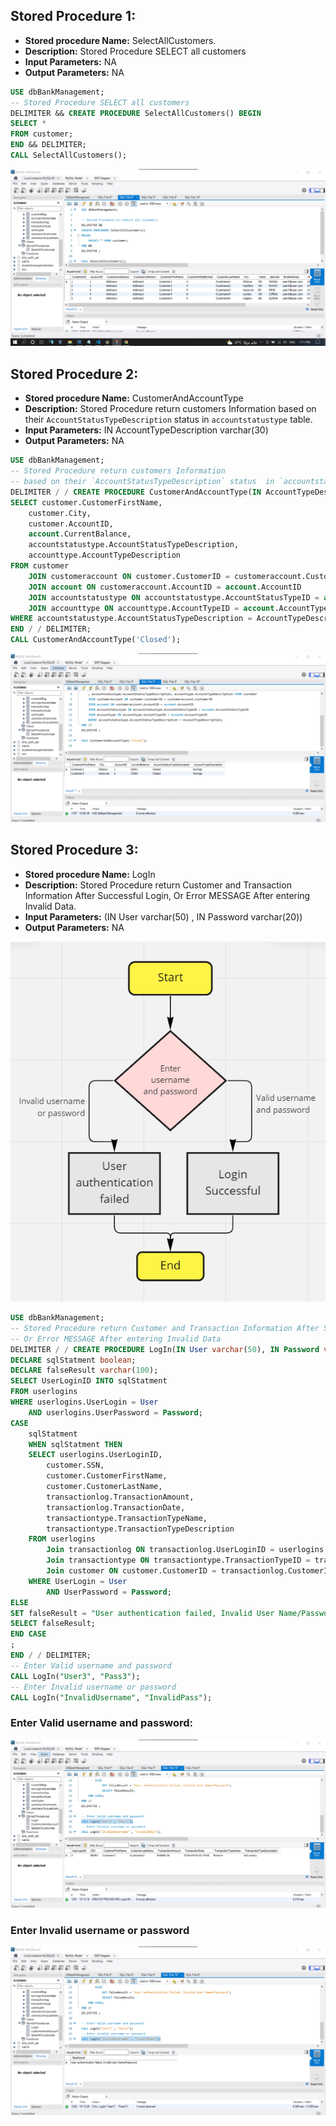 ## Stored Procedure 1:
- <b>Stored procedure Name:</b> SelectAllCustomers.
- <b>Description:</b> Stored Procedure SELECT all customers
- <b>Input Parameters:</b> NA
- <b>Output Parameters:</b> NA

```sql
USE dbBankManagement;
-- Stored Procedure SELECT all customers
DELIMITER && CREATE PROCEDURE SelectAllCustomers() BEGIN
SELECT *
FROM customer;
END && DELIMITER;
CALL SelectAllCustomers();
```
<img src='img/img1.png' /></br>

## Stored Procedure 2:
- <b>Stored procedure Name:</b> CustomerAndAccountType
- <b>Description:</b> Stored Procedure return customers Information based on their `AccountStatusTypeDescription` status  in `accountstatustype` table.
- <b>Input Parameters:</b> IN AccountTypeDescription varchar(30)
- <b>Output Parameters:</b> NA

```sql
USE dbBankManagement;
-- Stored Procedure return customers Information 
-- based on their `AccountStatusTypeDescription` status  in `accountstatustype` table.
DELIMITER / / CREATE PROCEDURE CustomerAndAccountType(IN AccountTypeDescription varchar(30)) BEGIN
SELECT customer.CustomerFirstName,
    customer.City,
    customer.AccountID,
    account.CurrentBalance,
    accountstatustype.AccountStatusTypeDescription,
    accounttype.AccountTypeDescription
FROM customer
    JOIN customeraccount ON customer.CustomerID = customeraccount.CustomerID
    JOIN account ON customeraccount.AccountID = account.AccountID
    JOIN accountstatustype ON accountstatustype.AccountStatusTypeID = account.AccountStatusTypeID
    JOIN accounttype ON accounttype.AccountTypeID = account.AccountTypeID
WHERE accountstatustype.AccountStatusTypeDescription = AccountTypeDescription;
END / / DELIMITER;
CALL CustomerAndAccountType('Closed');

```
<img src='img/img2.png' /></br>

## Stored Procedure 3:
- <b>Stored procedure Name:</b> LogIn
- <b>Description:</b> Stored Procedure return Customer and Transaction Information After Successful Login, Or Error MESSAGE After entering Invalid Data.
- <b>Input Parameters:</b> (IN User varchar(50) , IN Password varchar(20))
- <b>Output Parameters:</b> NA

<img src='img/img5.png' /></br>

```sql
USE dbBankManagement;
-- Stored Procedure return Customer and Transaction Information After Successful Login, 
-- Or Error MESSAGE After entering Invalid Data
DELIMITER / / CREATE PROCEDURE LogIn(IN User varchar(50), IN Password varchar(20)) BEGIN
DECLARE sqlStatment boolean;
DECLARE falseResult varchar(100);
SELECT UserLoginID INTO sqlStatment
FROM userlogins
WHERE userlogins.UserLogin = User
    AND userlogins.UserPassword = Password;
CASE
    sqlStatment
    WHEN sqlStatment THEN
    SELECT userlogins.UserLoginID,
        customer.SSN,
        customer.CustomerFirstName,
        customer.CustomerLastName,
        transactionlog.TransactionAmount,
        transactionlog.TransactionDate,
        transactiontype.TransactionTypeName,
        transactiontype.TransactionTypeDescription
    FROM userlogins
        Join transactionlog ON transactionlog.UserLoginID = userlogins.UserLoginID
        Join transactiontype ON transactiontype.TransactionTypeID = transactionlog.TransactionTypeID
        Join customer ON customer.CustomerID = transactionlog.CustomerID
    WHERE UserLogin = User
        AND UserPassword = Password;
ELSE
SET falseResult = "User authentication failed, Invalid User Name/Password";
SELECT falseResult;
END CASE
;
END / / DELIMITER;
-- Enter Valid username and password 
CALL LogIn("User3", "Pass3");
-- Enter Invalid username or password
CALL LogIn("InvalidUsername", "InvalidPass");
```
### Enter Valid username and password:
<img src='img/img3.png' /></br>

### Enter Invalid username or password
<img src='img/img4.png' /></br>


<!-- ### Stored Procedure 3:
- <b>Stored procedure Name:</b>
- <b>Description:</b>
- <b>Input Parameters:</b>
- <b>Output Parameters:</b>

```sql
```
<img src='img/img3.png' /></br> -->